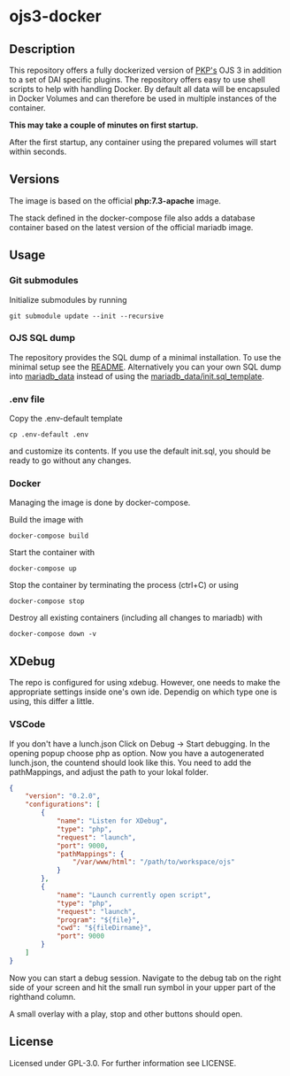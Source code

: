 # ojs3-docker

## Description

This repository offers a fully dockerized version of [PKP's](https://pkp.sfu.ca/) OJS 3 in addition to a set of DAI specific plugins. The repository offers easy to use shell scripts to help with handling Docker. By default all data will be encapsuled in Docker Volumes and can therefore be used in multiple instances of the container.

**This may take a couple of minutes on first startup.**

After the first startup, any container using the prepared volumes will start within seconds.

## Versions

The image is based on the official **php:7.3-apache** image.

The stack defined in the docker-compose file also adds a database container based on the latest version of the official mariadb image.

## Usage

### Git submodules

Initialize submodules by running

    git submodule update --init --recursive
    

### OJS SQL dump

The repository provides the SQL dump of a minimal installation. To use the minimal setup see the [README](mariadb_data/README.md). Alternatively you can your own  SQL dump into [mariadb_data](mariadb_data) instead of using the [mariadb_data/init.sql_template](mariadb_data/init.sql_template).
    
### .env file
Copy the .env-default template 

    cp .env-default .env

and customize its contents. If you use the default init.sql, you should be ready to go without any changes.


### Docker

Managing the image is done by docker-compose.

Build the image with

    docker-compose build

Start the container with

    docker-compose up

Stop the container by terminating the process (ctrl+C) or using

    docker-compose stop
    
Destroy all existing containers (including all changes to mariadb) with

    docker-compose down -v
    
## XDebug

The repo is configured for using xdebug. However, one needs to make the appropriate settings inside one's own ide. Dependig on which type one is using, this differ a little. 

### VSCode

If you don't have a lunch.json
Click on Debug -> Start debugging. In the opening popup choose php as option. 
Now you have a autogenerated lunch.json, the countend should look like this.
You need to add the pathMappings, and adjust the path to your lokal folder.

```json
{
    "version": "0.2.0",
    "configurations": [
        {
            "name": "Listen for XDebug",
            "type": "php",
            "request": "launch",
            "port": 9000,
            "pathMappings": {
                "/var/www/html": "/path/to/workspace/ojs"
            }
        },
        {
            "name": "Launch currently open script",
            "type": "php",
            "request": "launch",
            "program": "${file}",
            "cwd": "${fileDirname}",
            "port": 9000
        }
    ]
}
```

Now you can start a debug session. Navigate to the debug tab on the right side of your screen and hit the small run symbol in your upper part of the righthand column.

A small overlay with a play, stop and other buttons should open.

## License

Licensed under GPL-3.0. For further information see LICENSE.
